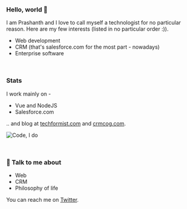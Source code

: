 ### Hello, world 👋

I am Prashanth and I love to call myself a technologist for no particular reason. Here are my few interests (listed in no particular order :)).

- Web development
- CRM (that's salesforce.com for the most part - nowadays)
- Enterprise software

&nbsp;


### Stats

I work mainly on -
- Vue and NodeJS
- Salesforce.com 

.. and blog at [techformist.com](https://techformist.com) and [crmcog.com](https://crmcog.com).

![Code, I do](https://github-readme-stats.vercel.app/api?username=prashanth1k&count_private=true&show_icons=true&theme=radical)

&nbsp;

### 💬 Talk to me about

- Web
- CRM
- Philosophy of life

You can reach me on [Twitter](https://twitter.com/techformist).

<!--
**prashanth1k/prashanth1k** is a ✨ _special_ ✨ repository because its `README.md` (this file) appears on your GitHub profile.

Here are some ideas to get you started:

- 🔭 I’m currently working on ...
- 🌱 I’m currently learning ...
- 👯 I’m looking to collaborate on ...
- 🤔 I’m looking for help with ...
- 💬 Ask me about ...
- 📫 How to reach me: ...
- 😄 Pronouns: ...
- ⚡ Fun fact: ...
-->
